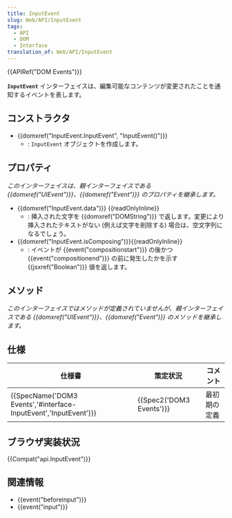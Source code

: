 ```yaml
---
title: InputEvent
slug: Web/API/InputEvent
tags:
  - API
  - DOM
  - Interface
translation_of: Web/API/InputEvent
---
```

{{APIRef("DOM Events")}}

**`InputEvent`** インターフェイスは、編集可能なコンテンツが変更されたことを通知するイベントを表します。

## コンストラクタ

- {{domxref("InputEvent.InputEvent", "InputEvent()")}}
  - : `InputEvent` オブジェクトを作成します。

## プロパティ

_このインターフェイスは、親インターフェイスである {{domxref("UIEvent")}}、{{domxref("Event")}} のプロパティを継承します。_

- {{domxref("InputEvent.data")}} {{readOnlyInline}}
  - : 挿入された文字を {{domxref("DOMString")}} で返します。変更により挿入されたテキストがない (例えば文字を削除する) 場合は、空文字列になるでしょう。
- {{domxref("InputEvent.isComposing")}}{{readOnlyInline}}
  - : イベントが {{event("compositionstart")}} の後かつ {{event("compositionend")}} の前に発生したかを示す {{jsxref("Boolean")}} 値を返します。

## メソッド

_このインターフェイスではメソッドが定義されていませんが、親インターフェイスである {{domxref("UIEvent")}}、{{domxref("Event")}} のメソッドを継承します。_

## 仕様

| 仕様書                                                                               | 策定状況                         | コメント     |
| ------------------------------------------------------------------------------------ | -------------------------------- | ------------ |
| {{SpecName('DOM3 Events','#interface-InputEvent','InputEvent')}} | {{Spec2('DOM3 Events')}} | 最初期の定義 |

## ブラウザ実装状況

{{Compat("api.InputEvent")}}

## 関連情報

- {{event("beforeinput")}}
- {{event("input")}}
